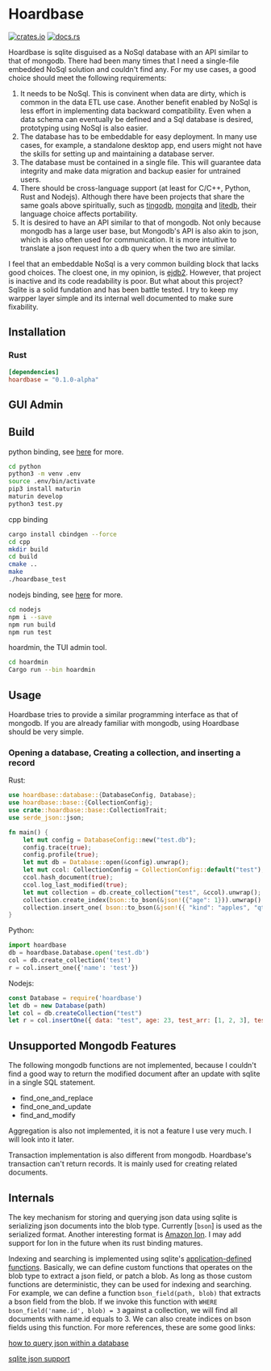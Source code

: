 # Hoardbase

[![crates.io](https://img.shields.io/crates/v/hoardbase.svg)](https://crates.io/crates/hoardbase) [![docs.rs](https://img.shields.io/docsrs/hoardbase)](https://docs.rs/hoardbase/0.1.0-alpha/hoardbase)
 
Hoardbase is sqlite disguised as a NoSql database with an API similar to that of mongodb. There had been many times that I need a single-file embedded NoSql solution and couldn't find any. For my use cases, a good choice should meet the following requirements:

1. It needs to be NoSql. This is convinent when data are dirty, which is common in the data ETL use case. Another benefit enabled by NoSql is less effort in implementing data backward compatibility. Even when a data schema can eventually be defined and a Sql database is desired, prototyping using NoSql is also easier.
2. The database has to be embeddable for easy deployment. In many use cases, for example, a standalone desktop app, end users might not have the skills for setting up and maintaining a database server.
3. The database must be contained in a single file. This will guarantee data integrity and make data migration and backup easier for untrained users. 
4. There should be cross-language support (at least for C/C++, Python, Rust and Nodejs). Although there have been projects that share the same goals above spiritually, such as [tingodb](https://github.com/sergeyksv/tingodb), [mongita](https://github.com/scottrogowski/mongita) and [litedb](https://www.litedb.org/), their language choice affects portability.
5. It is desired to have an API similar to that of mongodb. Not only because mongodb has a large user base, but Mongodb's API is also akin to json, which is also often used for communication. It is more intuitive to translate a json request into a db query when the two are similar.

I feel that an embeddable NoSql is a very common building block that lacks good choices. The cloest one, in my opinion, is [ejdb2](https://ejdb.org/). However, that project is inactive and its code readability is poor. But what about this project? Sqlite is a solid fundation and has been battle tested. I try to keep my warpper layer simple and its internal well documented to make sure fixability. 

## Installation

### Rust
```toml
[dependencies]
hoardbase = "0.1.0-alpha"
```

## GUI Admin

## Build

python binding, see [here](https://pyo3.rs) for more.
```bash
cd python
python3 -m venv .env
source .env/bin/activate
pip3 install maturin
maturin develop
python3 test.py
```

cpp binding
```bash
cargo install cbindgen --force
cd cpp
mkdir build
cd build
cmake ..
make
./hoardbase_test
```

nodejs binding, see [here](https://neon-bindings.com/docs/hello-world) for more.
```bash
cd nodejs
npm i --save
npm run build
npm run test
```

hoardmin, the TUI admin tool.
```bash
cd hoardmin
Cargo run --bin hoardmin
```

<!-- cargo-sync-readme start -->

## Usage
Hoardbase tries to provide a similar programming interface as that of mongodb. If you are already familiar with mongodb, using Hoardbase should be 
very simple.

### Opening a database, Creating a collection, and inserting a record

Rust:
```rust
use hoardbase::database::{DatabaseConfig, Database};
use hoardbase::base::{CollectionConfig};
use crate::hoardbase::base::CollectionTrait;
use serde_json::json;

fn main() {
    let mut config = DatabaseConfig::new("test.db");
    config.trace(true);
    config.profile(true);
    let mut db = Database::open(&config).unwrap();
    let mut ccol: CollectionConfig = CollectionConfig::default("test");
    ccol.hash_document(true);
    ccol.log_last_modified(true);
    let mut collection = db.create_collection("test", &ccol).unwrap();
    collection.create_index(bson::to_bson(&json!({"age": 1})).unwrap().as_document().unwrap(), false).unwrap();
    collection.insert_one( bson::to_bson(&json!({ "kind": "apples", "qty": 5 })).unwrap().as_document().unwrap()).unwrap();
}
```

Python:
```python
import hoardbase
db = hoardbase.Database.open('test.db')
col = db.create_collection('test')
r = col.insert_one({'name': 'test'})
```

Nodejs:
```javascript
const Database = require('hoardbase')
let db = new Database(path)
let col = db.createCollection("test")
let r = col.insertOne({ data: "test", age: 23, test_arr: [1, 2, 3], test_obj: { a: 1, b: 2 } })
```

## Unsupported Mongodb Features

The following mongodb functions are not implemented, because I couldn't find a good way to return the modified document after an update with sqlite in a single SQL statement.
* find_one_and_replace
* find_one_and_update
* find_and_modify

Aggregation is also not implemented, it is not a feature I use very much. I will look into it later.

Transaction implementation is also different from mongodb. Hoardbase's transaction can't return records. It is mainly used for creating related documents.

## Internals
The key mechanism for storing and querying json data using sqlite is serializing json documents into the blob type. Currently [`bson`] is used 
as the serialized format. Another interesting format is [Amazon Ion](https://amzn.github.io/ion-docs/). I may add support for Ion in the future
when its rust binding matures. 

Indexing and searching is implemented using sqlite's [application-defined functions](https://www.sqlite.org/appfunc.html). Basically, we can define
custom functions that operates on the blob type to extract a json field, or patch a blob. As long as those custom functions are deterministic, they
can be used for indexing and searching. For example, we can define a function `bson_field(path, blob)` that extracts a bson field from the blob.
If we invoke this function with `WHERE bson_field('name.id', blob) = 3` against a collection, we will find all documents with name.id equals to 3. We can
also create indices on bson fields using this function. For more references, these are some good links:

[how to query json within a database](https://stackoverflow.com/questions/68447802/how-to-query-json-within-a-database)

[sqlite json support](https://dgl.cx/2020/06/sqlite-json-support)

<!-- cargo-sync-readme end -->